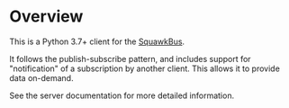 # Overview

This is a Python 3.7+ client for the [SquawkBus](https://github.com/SquawkBus/SquawkBus).

It follows the publish-subscribe pattern, and includes support for "notification" of
a subscription by another client. This allows it to provide data on-demand.

See the server documentation for more detailed information.
